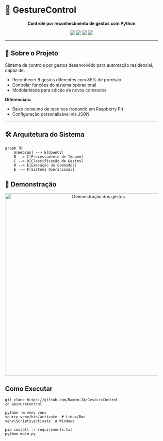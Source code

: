 # 🤖 GestureControl

<p align="center">
  <strong>Controle por reconhecimento de gestos com Python</strong>
</p>

<div align="center">
  <img src="https://img.shields.io/badge/Status-Concluído-success?style=for-the-badge&logo=check-circle"/>
  <img src="https://img.shields.io/badge/Python-3776AB?style=for-the-badge&logo=python"/>
  <img src="https://img.shields.io/badge/OpenCV-5C3EE8?style=for-the-badge&logo=opencv"/>
  <img src="https://img.shields.io/badge/Precisão-85%25-brightgreen?style=for-the-badge"/>
</div>

---

## 🧾 Sobre o Projeto

Sistema de controle por gestos desenvolvido para automação residencial, capaz de:

- Reconhecer 8 gestos diferentes com 85% de precisão
- Controlar funções do sistema operacional
- Modularidade para adição de novos comandos

**Diferenciais:**
- Baixo consumo de recursos (rodando em Raspberry Pi)
- Configuração personalizável via JSON

---

## 🛠️ Arquitetura do Sistema

```mermaid
graph TD
    A[Webcam] --> B[OpenCV]
    B --> C[Processamento de Imagem]
    C --> D[Classificação de Gestos]
    D --> E[Execução de Comandos]
    E --> F[Sistema Operacional]
````

## 📸 Demonstração
<div align="center"> <img src="demo_gestures.gif" width="600" alt="Demonstração dos gestos"/> </div>


## Como Executar
```
git clone https://github.com/Ramon-24/GestureControl
cd GestureControl

python -m venv venv
source venv/bin/activate  # Linux/Mac
venv\Scripts\activate  # Windows

pip install -r requirements.txt
python main.py
````
